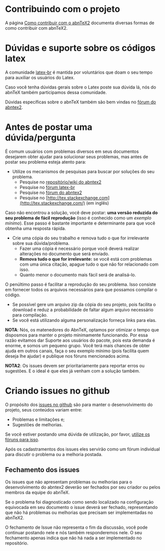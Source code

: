 # Contribuindo com o projeto

A página [Como contribuir com o abnTeX2](https://github.com/abntex/abntex2/wiki/Como-Contribuir) documenta diversas formas de como contribuir com abnTeX2.

# Dúvidas e suporte sobre os códigos latex

A comunidade [latex-br](https://groups.google.com/forum/#!forum/latex-br) é mantida por voluntários que doam o seu tempo para auxiliar os usuários do Latex.

Caso você tenha dúvidas gerais sobre o Latex poste sua dúvida lá, nós do abnTeX também participamos dessa comunidade.

Dúvidas específicas sobre o abnTeX também são bem vindas no [fórum do abntex2](https://groups.google.com/forum/#!forum/abntex2).

# Antes de postar uma dúvida/pergunta

É comum usuários com problemas diversos em seus documentos desejarem obter ajudar para solucionar seus problemas, mas antes de postar seu problema esteja atento para:

* Utilize os mecanismos de pesquisas para buscar por soluções do seu problema.
  * Pesquise no [repositório/wiki do abntex2](https://github.com/abntex/abntex2)
  * Pesquise no [fórum latex-br](https://groups.google.com/forum/#!forum/latex-br)
  * Pesquise no [fórum do abntex2](https://groups.google.com/forum/#!forum/abntex2)
  * Pesquise no [http://tex.stackexchange.com](http://tex.stackexchange.com/) (em inglês)

Caso não encontrou a solução, você deve postar: **uma versão reduzida do seu problema de fácil reprodução** (isso é conhecido como um *exemplo mínimo*). Esse passo é bastante importante e determinante para que você obtenha uma resposta rápida.

* Crie uma cópia do seu trabalho e remova tudo o que for irrelevante sobre sua dúvida/problema.
  * Fazer uma cópia é necessário porque você deverá realizar alterações no documento que será enviado.
  * **Remova tudo o que for irrelevante:** se você está com problemas com uma única citação, apague tudo o que não for relacionado com isso. 
  * Quanto menor o documento mais fácil será de analisá-lo.
    
O penúltimo passo é facilitar a reprodução do seu problema. Isso consiste em fornecer todos os arquivos necessários para que possamos compilar o código.

* Se possível gere um arquivo zip da cópia do seu projeto, pois facilita o download e reduz a probabilidade de faltar algum arquivo necessário para compilação.
* Se você está utilizando alguma personalização forneça links para elas.

**NOTA**: Nós, os matenedores do AbnTeX, optamos por otimizar o tempo que disposmos para manter o projeto minimamente funcionando. Por essa razão evitamos dar Suporte aos usuários do pacote, pois esta demanda é enorme, e somos um pequeno grupo. Você terá mais chances de obter ajuda em outros canais, faça o seu exemplo mínimo (pois facilita quem deseja lhe ajudar) e publique nos fóruns mencionados acima.

**NOTA2**: Os issues devem ser prioritariamente para reportar erros ou sugestões. E o ideal é que eles já venham com a solução também.

# Criando issues no github

O propósito dos [issues no github](https://github.com/abntex/abntex2/issues) são para manter o desenvolvimento do projeto, seus conteúdos variam entre:

- Problemas e limitações e;
- Sugestões de melhorias.

Se você estiver postando uma dúvida de utilização, por favor, [utilize os fóruns para isso](https://github.com/abntex/abntex2/wiki/Como-Contribuir#participe-dos-grupos-de-discuss%C3%A3o).

Após os cadastramentos dos issues eles servirão como um fórum individual para discutir o problema ou a melhoria postada.

## Fechamento dos issues

Os issues que não apresentam problemas ou melhorias para o desenvolvimento do abntex2 deverão ser fechados por seu criador ou pelos membros da equipe do abnTeX.

Se o problema foi diagnosticado como sendo localizado na configuração equivocada em seu documento o issue deverá ser fechado, representando que não há problemas ou melhorias que precisam ser implementadas no abnTeX2.

O fechamento de Issue não representa o fim da discussão, você pode continuar postando nele e nós também responderemos nele. O seu fechamento apenas indica que não há nada a ser implementado no repositório.

